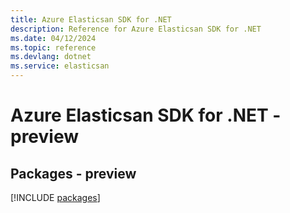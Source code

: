 ```yaml
---
title: Azure Elasticsan SDK for .NET
description: Reference for Azure Elasticsan SDK for .NET
ms.date: 04/12/2024
ms.topic: reference
ms.devlang: dotnet
ms.service: elasticsan
---
```

# Azure Elasticsan SDK for .NET - preview
## Packages - preview
[!INCLUDE [packages](elasticsan-index.md)]
